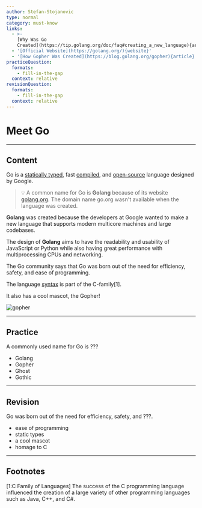 ```yaml
---
author: Stefan-Stojanovic
type: normal
category: must-know
links:
  - >-
    [Why Was Go
    Created](https://tip.golang.org/doc/faq#creating_a_new_language){article}
  - '[Official Website](https://golang.org/){website}'
  - '[How Gopher Was Created](https://blog.golang.org/gopher){article}'
practiceQuestion:
  formats:
    - fill-in-the-gap
  context: relative
revisionQuestion:
  formats:
    - fill-in-the-gap
  context: relative
---
```


# Meet Go


---

## Content

Go is a [statically typed](https://www.enki.com/glossary/general/statically-typed), fast [compiled](https://www.enki.com/glossary/general/compilation), and [open-source](https://www.enki.com/glossary/general/open-source) language designed by Google.

> 💡 A common name for Go is **Golang** because of its website [golang.org](https://golang.org). The domain name go.org wasn't available when the language was created.

**Golang** was created because the developers at Google wanted to make a new language that supports modern multicore machines and large codebases.

The design of **Golang** aims to have the readability and usability of JavaScript or Python while also having great performance with multiprocessing CPUs and networking.

The Go community says that Go was born out of the need for efficiency, safety, and ease of programming.

The language [syntax](https://www.enki.com/glossary/general/syntax) is part of the C-family[1].

It also has a cool mascot, the Gopher!

![gopher](https://img.enkipro.com/0de65d1452f38c7e2c9afa4bcf162f97.png)


---

## Practice

A commonly used name for Go is ???

- Golang
- Gopher
- Ghost
- Gothic


---

## Revision

Go was born out of the need for efficiency, safety, and ???.

- ease of programming
- static types
- a cool mascot
- homage to C


---

## Footnotes

[1:C Family of Languages]
The success of the C programming language influenced the creation of a large variety of other programming languages such as Java, C++, and C#.
